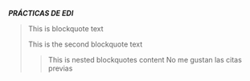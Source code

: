 _***PRÁCTICAS DE EDI***_
>This is blockquote text 
>
> This is the second blockquote text
>> This is nested blockquotes content
No me gustan las citas previas
